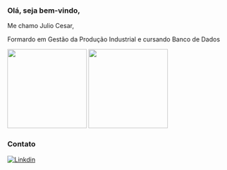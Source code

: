 ### Olá, seja bem-vindo,

Me chamo Julio Cesar,

Formardo em Gestão da Produção Industrial e cursando Banco de Dados

<div>

  <img height="180em" src="https://github-readme-stats.vercel.app/api?username=JulioAraujo92&show_icons=true&bg_color=00000000"/>
  <img height="180em" src="https://github-readme-stats.vercel.app/api/top-langs/?username=JulioAraujo92&layout=compact&show_icons=true&bg_color=00000000"/>

</div>

### Contato

<div>
  
[![Linkdin](https://img.shields.io/badge/LinkedIn-0077B5?style=for-the-badge&logo=linkedin&logoColor=white)](https://www.linkedin.com/in/julio-cesar-da-silva-araujo-65182911b/)
  
</div>

